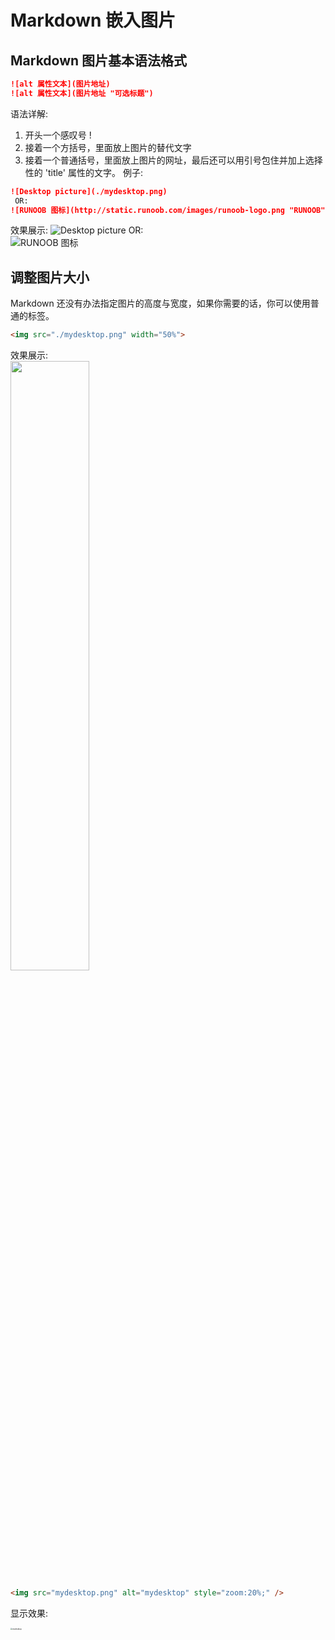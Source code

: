 # Markdown 嵌入图片
## Markdown 图片基本语法格式
```markdown
![alt 属性文本](图片地址)
![alt 属性文本](图片地址 "可选标题")
```
语法详解:
1. 开头一个感叹号 !
2. 接着一个方括号，里面放上图片的替代文字
3. 接着一个普通括号，里面放上图片的网址，最后还可以用引号包住并加上选择性的 'title' 属性的文字。
例子:
```markdown
![Desktop picture](./mydesktop.png)
 OR:  
![RUNOOB 图标](http://static.runoob.com/images/runoob-logo.png "RUNOOB")
```
效果展示:
![Desktop picture](./mydesktop.png)
 OR:  
![RUNOOB 图标](http://static.runoob.com/images/runoob-logo.png "RUNOOB")


## 调整图片大小
Markdown 还没有办法指定图片的高度与宽度，如果你需要的话，你可以使用普通的标签。
```markdown
<img src="./mydesktop.png" width="50%">
```
效果展示:  
<img src="./mydesktop.png" width="50%">

```markdown
<img src="mydesktop.png" alt="mydesktop" style="zoom:20%;" />
```

显示效果:

<img src="mydesktop.png" alt="mydesktop" style="zoom:20%;" />
